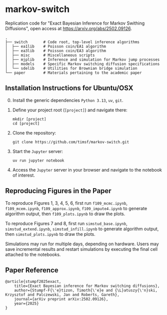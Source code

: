 # markov-switch

Replication code for "Exact Bayesian Inference for Markov Swithing Diffusions", open access at https://arxiv.org/abs/2502.09126.

    .
    ├── switch       # Code root, top-level inference algorithms
    │  ├── ea1lib    # Poisson coin/EA1 algorithm
    │  ├── ea3lib    # Poisson coin/EA3 algorithm
    │  ├── misc      # Miscellaneous scripts
    │  ├── mjplib    # Inference and simulation for Markov jump processes
    │  ├── models    # Specific Markov switching diffusion specifications
    │  └── sdelib    # Utilities for Brownian bridge simulation
    └── paper        # Materials pertaining to the academic paper


## Installation Instructions for Ubuntu/OSX

0. Install the generic dependencies `Python 3.13`, `uv`, `git`.

1. Define your project root (`[project]`) and navigate there:

    ```shell
    mkdir [project]
    cd [project]
    ```

2. Clone the repository:

    ```shell
    git clone https://github.com/timsf/markov-switch.git
    ```

3. Start the `Jupyter` server:

    ```shell
    uv run jupyter notebook
    ```

4. Access the `Jupyter` server in your browser and navigate to the notebook of interest.


## Reproducing Figures in the Paper

To reproduce Figures 1, 3, 4, 5, 6, first run `f109_mcmc.ipynb`, `f109_mcem.ipynb`, `f109_approx.ipynb`, `f109_impute4.ipynb` to generate algorithm output, then `f109_plots.ipynb` to draw the plots.

To reproduce Figures 7 and 8, first run `simstud_base.ipynb`, `simstud_extend.ipynb`, `simstud_infill.ipynb` to generate algorithm output, then `simstud_plots.ipynb` to draw the plots.

Simulations may run for multiple days, depending on hardware. Users may save incremental results and restart simulations by executing the final cell attached to the notebooks.


## Paper Reference

    @article{stumpf2025exact,
        title={Exact Bayesian inference for Markov switching diffusions},
        author={Stumpf-F{\'e}tizon, Timoth{\'e}e and {\L}atuszy{\'n}ski, Krzysztof and Palczewski, Jan and Roberts, Gareth},
        journal={arXiv preprint arXiv:2502.09126},
        year={2025}
    }
